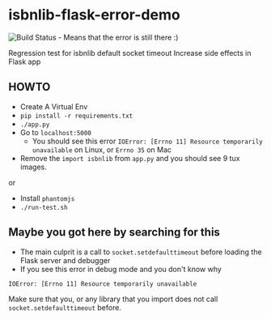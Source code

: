 # isbnlib-flask-error-demo
![Build Status](https://travis-ci.org/mihaibivol/isbnlib-flask-error-demo.svg?branch=master) - Means that the error is still there :)

Regression test for isbnlib default socket timeout Increase side effects in Flask app


## HOWTO
* Create A Virtual Env
* `pip install -r requirements.txt`
* `./app.py`
* Go to `localhost:5000`
  * You should see this error `IOError: [Errno 11] Resource temporarily unavailable` on Linux, or `Errno 35` on Mac
* Remove the `import isbnlib` from `app.py` and you should see 9 tux images.

or

* Install `phantomjs`
* `./run-test.sh`

## Maybe you got here by searching for this

* The main culprit is a call to `socket.setdefaulttimeout` before loading the Flask server and debugger
* If you see this error in debug mode and you don't know why
```
IOError: [Errno 11] Resource temporarily unavailable
```
Make sure that you, or any library that you import does not call `socket.setdefaulttimeout` before.
